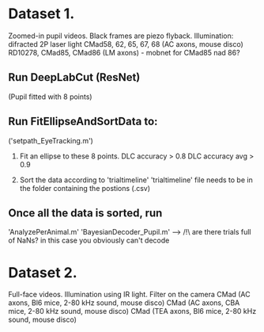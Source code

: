 # Dataset 1.
Zoomed-in pupil videos. Black frames are piezo flyback.
Illumination: difracted 2P laser light
CMad58, 62, 65, 67, 68 (AC axons, mouse disco)
RD10278, CMad85, CMad86 (LM axons) - mobnet for CMad85 nad 86?

## Run DeepLabCut (ResNet)
(Pupil fitted with 8 points)

## Run FitEllipseAndSortData to:
('setpath_EyeTracking.m')

1) Fit an ellipse to these 8 points. 
DLC accuracy > 0.8
DLC accuracy avg > 0.9

2) Sort the data according to 'trialtimeline'
'trialtimeline' file needs to be in the folder containing the postions (.csv)

## Once all the data is sorted, run 
'AnalyzePerAnimal.m'
'BayesianDecoder_Pupil.m' --> /!\ are there trials full of NaNs? in this case you obviously can't decode

# Dataset 2.
Full-face videos.
Illumination using IR light. Filter on the camera
CMad (AC axons, Bl6 mice, 2-80 kHz sound, mouse disco)
CMad (AC axons, CBA mice, 2-80 kHz sound, mouse disco)
CMad (TEA axons, Bl6 mice, 2-80 kHz sound, mouse disco)

